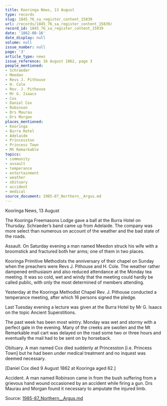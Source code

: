```yaml
---
title: Kooringa News, 13 August
type: records
slug: 1845_76_sa_register_content_15839
url: /records/1845_76_sa_register_content_15839/
record_id: 1845_76_sa_register_content_15839
date: '1862-08-16'
date_display: null
volume: null
issue_number: null
page: '3'
article_type: news
issue_reference: 16 August 1862, page 3
people_mentioned:
- Schraeder
- Meedon
- Revs J. Pithouse
- H. Cole
- Rev. J. Pithouse
- Mr G. Isaacs
- Cox
- Daniel Cox
- Robinson
- Drs Maurau
- Drs Morgan
places_mentioned:
- Kooringa
- Burra Hotel
- Adelaide
- Princesston
- Princess Town
- Mt Remarkable
topics:
- community
- assault
- temperance
- entertainment
- weather
- obituary
- accident
- medical
source_document: 1985-87_Northern__Argus.md
---
```


Kooringa News, 13 August

The Kooringa Freemasons Lodge gave a ball at the Burra Hotel on Thursday.  Schraeder’s band came up from Adelaide.  The company was more select than numerous on account of the weather and the bad state of the roads.

Assault.  On Saturday evening a man named Meedon struck his wife with a broomstick and fractured both her arms; one of them in two places.

Kooringa Primitive Methodists the anniversary of their chapel on Sunday when the preachers were Revs J. Pithouse and H. Cole.  The weather rather dampened enthusiasm and also reduced attendance at the Monday tea meeting.  It was so cold, wet and windy that the meeting could hardly be called public, with only the most determined of members attending.

Yesterday at the Kooringa Methodist Chapel Rev. J. Pithouse conducted a temperance meeting, after which 16 persons signed the pledge.

Last Tuesday evening a lecture was given at the Burra Hotel by Mr G. Isaacs on the topic Ancient Superstitions.

The past week has been most wintry.  Monday was wet and stormy with a perfect gale in the evening.  Many of the creeks are swollen and the Mt Remarkable mail cart was delayed on the road some two or three hours and eventually the mail had to be sent on by horseback.

Obituary.  A man named Cox died suddenly at Princesston [i.e. Princess Town] but he had been under medical treatment and no inquest was deemed necessary.

[Daniel Cox died 9 August 1862 at Kooringa aged 62.]

Accident.  A man named Robinson came in from the bush suffering from a grievous hand wound occasioned by an accident while firing a gun.  Drs Maurau and Morgan found it necessary to amputate the injured limb.


Source: [1985-87_Northern__Argus.md](/downloads/markdown/1985-87_Northern__Argus.md)
